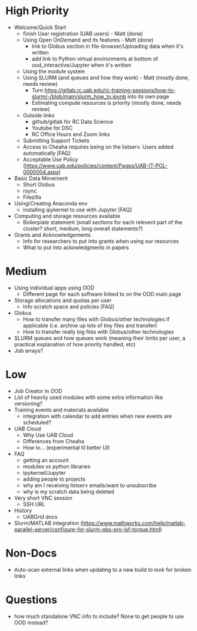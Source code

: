 # High Priority

- Welcome/Quick Start
    - finish User registration (UAB users) - Matt (done)
    - Using Open OnDemand and its features - Matt (done)
        - link to Globus section in file-browser/Uploading data when it's
          written
        - add link to Python virtual environments at bottom of
          ood_interactive/Jupyter when it's written
    - Using the module system
    - Using SLURM (and queues and how they work) - Matt (mostly done, needs review)
        - Turn
          https://gitlab.rc.uab.edu/rc-training-sessions/how-to-slurm/-/blob/main/slurm_how_to.ipynb
          into its own page
        - Estimating compute resources is priority (mostly done, needs review)
    - Outside links
        - github/gitlab for RC Data Science
        - Youtube for DSC
        - RC Office Hours and Zoom links
    - Submitting Support Tickets
    - Access to Cheaha requires being on the listserv. Users added automatically
      [FAQ]
    - Acceptable Use Policy (https://www.uab.edu/policies/content/Pages/UAB-IT-POL-0000004.aspx)
- Basic Data Movement
    - Short Globus
    - rsync
    - Filezilla
- Using/Creating Anaconda env
    - installing ipykernel to use with Jupyter [FAQ]
- Computing and storage resources available
    - Boilerplate statement (small sections for each relevent part of the
      cluster? short, medium, long overall statements?)
- Grants and Acknowledgements
    - Info for researchers to put into grants when using our resources
    - What to put into ackowledgments in papers


# Medium

- Using individual apps using OOD
    - Different page for each software linked to on the OOD main page
- Storage allocations and quotas per user
    - Info scratch space and policies [FAQ]
- Globus
    - How to transfer many files with Globus/other technologies if applicable (i.e. archive up lots of tiny files and transfer)
    - How to transfer really big files with Globus/other technologies   
- SLURM queues and how queues work (meaning their limits per user, a practical
  explanation of how priority handled, etc)
- Job arrays?


# Low

- Job Creator in OOD
- List of heavily used modules with some extra information like versioning?
- Training events and materials available
    - integration with calendar to add entries when new events are scheduled?
- UAB Cloud
    - Why Use UAB Cloud
    - Differences from Cheaha
    - How to... (experimental til better UI)
- FAQ
    - getting an account
    - modules vs python libraries
    - ipykernel/Jupyter
    - adding people to projects
    - why am I receiving listserv emails/want to unsubscribe
    - why is my scratch data being deleted
- Very short VNC session 
    - SSH URL
- History
    - UABGrid docs
- Slurm/MATLAB integration (https://www.mathworks.com/help/matlab-parallel-server/configure-for-slurm-pbs-pro-lsf-torque.html)


# Non-Docs

- Auto-scan external links when updating to a new build to look for broken links


# Questions

- how much standalone VNC info to include? None to get people to use OOD instead?
